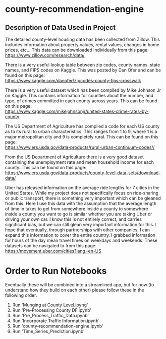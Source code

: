 # county-recommendation-engine

## Description of Data Used in Project
The detailed county-level housing data has been collected from Zillow. This includes information about property values, rental values, changes in home prices, etc...
This data can be downloaded individually from this page:<br>
https://www.zillow.com/research/data/

There is a very useful lookup table between zip codes, county names, state names, and FIPS codes on Kaggle. This was posted by Dan Ofer and can be found on this page:<br>
https://www.kaggle.com/danofer/zipcodes-county-fips-crosswalk

There is a very useful dataset which has been compiled by Mike Johnson Jr on Kaggle. This contains information for counties about the number, and type, of crimes committed in each county across years. This can be found on this page:<br>
https://www.kaggle.com/mikejohnsonjr/united-states-crime-rates-by-county

The US Department of Agriculture has compiled a code for each US county as to its rural to urban characteristics. This ranges from 1 to 9, where 1 is a major metropolitan city and 9 is completely rural. This can be found on this page:<br>
https://www.ers.usda.gov/data-products/rural-urban-continuum-codes//

From the US Department of Agriculture there is a very good dataset containing the unemployment rate and mean household income for each county. This can be found on this page:<br>
https://www.ers.usda.gov/data-products/county-level-data-sets/download-data/

Uber has released information on the average ride lengths for 7 cities in the United States. While my project does not specifically focus on ride-sharing or public transport, there is something very important which can be gleaned from this. Here I use this data with the assumption that the average length of time in takes to get from somewhere inside a county to somewhere inside a county you want to go is similar whether you are taking Uber or driving your own car. I know this is not entirely correct, and carries significant bias, but we can still glean very important information for this. I hope that eventually, through partnerships with other companies, I can expand this information to cover the entire country. I grabbed information for hours of the day mean travel times on weekdays and weekends. These datasets can be navigated to from this page:<br>
https://movement.uber.com/cities?lang=en-US

# Order to Run Notebooks
Eventually these will be combined into a streamlined app, but for now (to understand how they build on each other) please follow these in the following order.
1. Run 'Munging at County Level.ipyng'
2. Run 'Pre-Processing County DF.ipynb'
3. Run 'Pre_Process_Traffic_Data.ipynb'
4. Run 'Incorporate Traffic Information.ipynb'
5. Run 'county-recommendation-engine.ipynb'
6. Run 'Time_Series_Prediction.ipynb'
